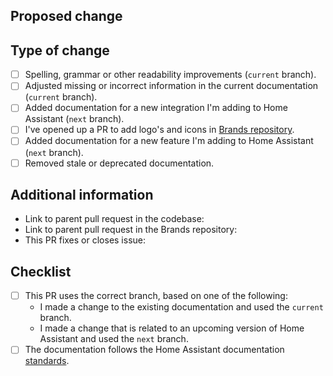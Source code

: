 ## Proposed change
<!-- 
    Describe the big picture of your changes here to communicate to the
    maintainers why we should accept this pull request. If it fixes a bug
    or resolves a feature request, be sure to link to that issue in the 
    additional information section.
-->



## Type of change
<!--
    What types of changes does your PR introduce to our documentation/website?
    Put an `x` in the boxes that apply. You can also fill these out after
    creating the PR.
-->

- [ ] Spelling, grammar or other readability improvements (`current` branch).
- [ ] Adjusted missing or incorrect information in the current documentation (`current` branch).
- [ ] Added documentation for a new integration I'm adding to Home Assistant (`next` branch).
- [ ] I've opened up a PR to add logo's and icons in [Brands repository](https://github.com/home-assistant/brands).
- [ ] Added documentation for a new feature I'm adding to Home Assistant (`next` branch).
- [ ] Removed stale or deprecated documentation.

## Additional information
<!--
    Details are important, and help maintainers processing your PR.
    Please be sure to fill out additional details, if applicable.
-->

- Link to parent pull request in the codebase: 
- Link to parent pull request in the Brands repository: 
- This PR fixes or closes issue: 

## Checklist
<!--
    Put an `x` in the boxes that apply. You can also fill these out after
    creating the PR. If you're unsure about any of them, don't hesitate to ask.
    We're here to help! This is simply a reminder of what we are going to look
    for before merging your code.
-->

- [ ] This PR uses the correct branch, based on one of the following:
  - I made a change to the existing documentation and used the `current` branch.
  - I made a change that is related to an upcoming version of Home Assistant and used the `next` branch.
- [ ] The documentation follows the Home Assistant documentation [standards][].

[standards]: https://developers.home-assistant.io/docs/documentation_standards.html
